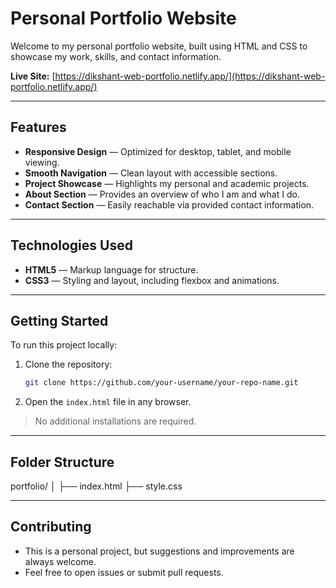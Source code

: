 # Personal Portfolio Website

Welcome to my personal portfolio website, built using HTML and CSS to showcase my work, skills, and contact information.

**Live Site:** [https://dikshant-web-portfolio.netlify.app/](https://dikshant-web-portfolio.netlify.app/)

---

## Features

- **Responsive Design** — Optimized for desktop, tablet, and mobile viewing.
- **Smooth Navigation** — Clean layout with accessible sections.
- **Project Showcase** — Highlights my personal and academic projects.
- **About Section** — Provides an overview of who I am and what I do.
- **Contact Section** — Easily reachable via provided contact information.

---

## Technologies Used

- **HTML5** — Markup language for structure.
- **CSS3** — Styling and layout, including flexbox and animations.

---

## Getting Started

To run this project locally:

1. Clone the repository:
    ```bash
    git clone https://github.com/your-username/your-repo-name.git
    ```

2. Open the `index.html` file in any browser.

> No additional installations are required.

---

## Folder Structure
portfolio/
│
├── index.html
├── style.css

---

## Contributing
- This is a personal project, but suggestions and improvements are always welcome.
- Feel free to open issues or submit pull requests.
